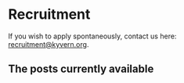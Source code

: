 # Recruitment
If you wish to apply spontaneously, contact us here: recruitment@kyvern.org.
## The posts currently available

